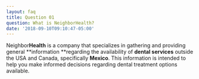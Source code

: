 ```yaml
---
layout: faq
title: Question 01
question: What is NeighborHealth?
date: '2018-09-10T09:10:47-05:00'
---
```

Neighbor**Health** is a company that specializes in gathering and providing general **information **regarding the availability of **dental services** outside the USA and Canada, specifically **Mexico**. This information is intended to help you make informed decisions regarding dental treatment options available.
